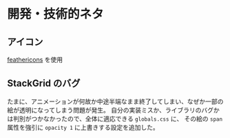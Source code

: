 # 開発・技術的ネタ

## アイコン

[feathericons](https://feathericons.com/) を使用

## StackGrid のバグ

たまに、アニメーションが何故か中途半端なまま終了してしまい、なぜか一部の絵が透明になってしまう問題が発生。
自分の実装ミスか、ライブラリのバグかは判別がつかなかったので、全体に適応できる `globals.css` に、
その絵の `span` 属性を強引に `opacity 1` に上書きする設定を追加した。
